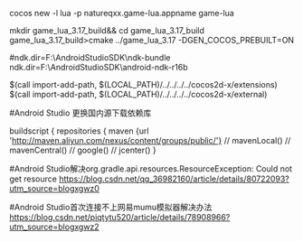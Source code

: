 cocos new -l lua -p natureqxx.game-lua.appname game-lua


mkdir game_lua_3.17_build&& cd game_lua_3.17_build
game_lua_3.17_build>cmake ../game_lua_3.17 -DGEN_COCOS_PREBUILT=ON


#ndk.dir=F\:\\AndroidStudioSDK\\ndk-bundle
ndk.dir=F\:\\AndroidStudioSDK\\android-ndk-r16b

$(call import-add-path, $(LOCAL_PATH)/../../../../cocos2d-x/extensions)  
$(call import-add-path, $(LOCAL_PATH)/../../../../cocos2d-x/external)

#Android Studio 更换国内源下载依赖库

buildscript {
    repositories {
        maven {url 'http://maven.aliyun.com/nexus/content/groups/public/'}
//        mavenLocal()
//        mavenCentral()
//        google()
//        jcenter()
    }
	
	
#Android Studio解决org.gradle.api.resources.ResourceException: Could not get resource
https://blog.csdn.net/qq_36982160/article/details/80722093?utm_source=blogxgwz0


#Android Studio首次连接不上网易mumu模拟器解决办法
https://blog.csdn.net/piqtytu520/article/details/78908966?utm_source=blogxgwz2
<!--stackedit_data:
eyJoaXN0b3J5IjpbLTEwMTQwMDgyMjgsLTE4OTg2MjA4NzQsLT
EwNjgwNjU3OV19
-->